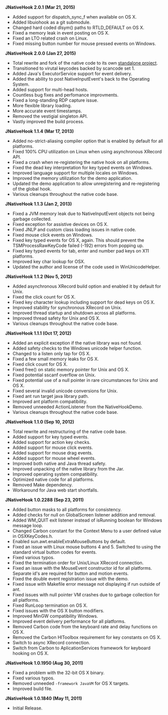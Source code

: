 **JNativeHook 2.0.1 (Mar 21, 2015)**
 * Added support for dispatch_sync_f when available on OS X.
 * Added libuiohook as a git submodule.
 * Changed hard coded dlsym() paths to RTLD_DEFAULT on OS X.
 * Fixed a memory leak in event posting on OS X.
 * Fixed an LTO related crash on Linux.
 * Fixed missing button number for mouse pressed events on Windows.

**JNativeHook 2.0.0 (Jan 27, 2015)**
 * Total rewrite and fork of the native code to its own [standalone project](https://github.com/kwhat/libuiohook).
 * Transitioned to virutal keycodes backed by scancode set 1.
 * Added Java's ExecutorService support for event delivery.
 * Added the ability to post NativeInputEvent's back to the Operating System.
 * Added support for multi-head hosts.
 * Countless bug fixes and perfomance improvments.
 * Fixed a long-standing RDP capture issue.
 * More flexible library loading.
 * More accurate event timestamps.
 * Removed the vestigial singleton API.
 * Vastly improved the build process.
 
**JNativeHook 1.1.4 (Mar 17, 2013)**
 * Added no-strict-aliasing compiler option that is enabled by default for all platforms.
 * Fixed 100% CPU utilization on Linux when using asynchronous XRecord API.
 * Fixed a crash when re-registering the native hook on all platforms.
 * Fixed the dead key interpretation for key typed events on Windows.
 * Improved language support for multiple locales on Windows.
 * Improved the memory utilization for the demo application.
 * Updated the demo application to allow unregistering and re-registering of the global hook.
 * Various cleanups throughout the native code base.

**JNativeHook 1.1.3 (Jan 2, 2013)**
 * Fixed a JVM memory leak due to NativeInputEvent objects not being garbage collected.
 * Fixed exception for assistive devices on OS X.
 * Fixed JNLP and custom class loading issues in native code.
 * Fixed mouse click events on Windows.
 * Fixed key typed events for OS X, again.  This should prevent the TSMProcessRawKeyCode failed (-192) errors from popping up.
 * Fixed key typed events for tab, enter and number pad keys on X11 platforms.
 * Improved key char lookup for OSX.
 * Updated the author and license of the code used in WinUnicodeHelper.

**JNativeHook 1.1.2 (Nov 5, 2012)**
 * Added asynchronous XRecord build option and enabled it by default for Unix.
 * Fixed the click count for OS X.
 * Fixed key character lookup including support for dead keys on OS X.
 * Improved stability for synchronous XRecord on Unix.
 * Improved thread startup and shutdown across all platforms.
 * Improved thread safety for Unix and OS X.
 * Various cleanups throughout the native code base.

**JNativeHook 1.1.1 (Oct 17, 2012)**
 * Added an explicit exception if the native library was not found.
 * Added safety checks to the Windows unicode helper function.
 * Changed to a listen only tap for OS X.
 * Fixed a few small memory leaks for OS X.
 * Fixed click count for OS X.
 * Fixed free() on static memory pointer for Unix and OS X.
 * Fixed potential sscanf overflow on Unix.
 * Fixed potential use of a null pointer in rare circumstances for Unix and OS X.
 * Fixed several invalid unicode conversions for Unix.
 * Fixed ant run target java library path.
 * Improved ant platform compatibility.
 * Removed unneeded ActionListener from the NativeHookDemo.
 * Various cleanups throughout the native code base.

**JNativeHook 1.1.0 (Sep 10, 2012)**
 * Total rewrite and restructuring of the native code base.
 * Added support for key typed events.
 * Added support for action key checks.
 * Added support for mouse click events.
 * Added support for mouse drag events.
 * Added support for mouse wheel events.
 * Improved both native and Java thread safety.
 * Improved unpacking of the native library from the Jar.
 * Improved operating system compatibility.
 * Optimized native code for all platforms.
 * Removed Make dependency.
 * Workaround for Java web start shortfalls.

**JNativeHook 1.0.2288 (Sep 23, 2011)**
 * Added button masks to all platforms for consistency.
 * Added checks for null on GlobalScreen listener addition and removal.
 * Added WM_QUIT exit listener instead of isRunning boolean for Windows message loop.
 * Changed Carbon constant for the Context Menu to a user defined value in OSXKeyCodes.h.
 * Enabled sun.awt.enableExtraMouseButtons by default.
 * Fixed an issue with Linux mouse buttons 4 and 5.  Switched to using the standard virtual button codes for events.
 * Fixed various typos.
 * Fixed the termination order for Unix/Linux XRecord connection.
 * Fixed an issue with the MouseEvent constructor id for all platforms. Separate id's are required for button and motion events.
 * Fixed the double event registration issue with the demo.
 * Fixed issue with Makefile error message not displaying if run outside of ant.
 * Fixed issues with null pointer VM crashes due to garbage collection for all platforms.
 * Fixed RunLoop termination on OS X.
 * Fixed issues with the OS X button modifiers. 
 * Improved MinGW compatibility Windows.
 * Improved event delivery performance for all platforms.
 * Removed Carbon code from the keyboard rate and delay functions on OS X.
 * Removed the Carbon HIToolbox requirement for key constants on OS X.
 * Switch to async XRecord connection.
 * Switch from Carbon to AplicationServices framework for keyboard hooking on OS X.

**JNativeHook 1.0.1950 (Aug 30, 2011)**
 * Fixed a problem with the 32-bit OS X binary.
 * Fixed various typos.
 * Removed unneeded `-framework JavaVM` for OS X targets.
 * Improved build file.

**JNativeHook 1.0.1840 (May 11, 2011)**
 * Initial Release.
